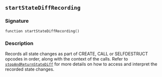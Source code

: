 ## `startStateDiffRecording`

### Signature

```solidity
function startStateDiffRecording()
```

### Description

Records all state changes as part of CREATE, CALL or SELFDESTRUCT opcodes in order,
along with the context of the calls.
Refer to [`stopAndReturnStateDiff`](./stop-and-return-state-diff.md) for more details on how to access and interpret the recorded state changes.